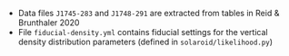 - Data files `J1745-283` and `J1748-291` are extracted from tables in Reid &
  Brunthaler 2020
- File `fiducial-density.yml` contains fiducial settings for the vertical
  density distribution parameters (defined in `solaroid/likelihood.py`)